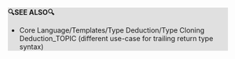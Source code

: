 <div style="margin:2em; background-color: #e0e0e0;">

<strong>🔍SEE ALSO🔍</strong>

 * Core Language/Templates/Type Deduction/Type Cloning Deduction_TOPIC (different use-case for trailing return type syntax)

</div>

